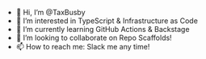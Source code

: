- 👋 Hi, I’m @TaxBusby
- 👀 I’m interested in TypeScript & Infrastructure as Code
- 🌱 I’m currently learning GitHub Actions & Backstage
- 💞️ I’m looking to collaborate on Repo Scaffolds!
- 📫 How to reach me: Slack me any time!
